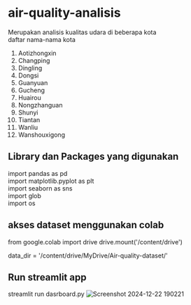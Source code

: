 # air-quality-analisis
Merupakan analisis kualitas udara di beberapa kota\
daftar nama-nama kota 
1. Aotizhongxin
2. Changping
3. Dingling
4. Dongsi
5. Guanyuan
6. Gucheng
7. Huairou
8. Nongzhanguan
9. Shunyi
10. Tiantan
11. Wanliu
12. Wanshouxigong

## Library dan Packages yang digunakan

import pandas as pd\
import matplotlib.pyplot as plt\
import seaborn as sns\
import glob\
import os


## akses dataset menggunakan colab
from google.colab import drive
drive.mount('/content/drive')  

data_dir = '/content/drive/MyDrive/Air-quality-dataset/' 


## Run streamlit app
streamlit run dasrboard.py
![Screenshot 2024-12-22 190221](https://github.com/user-attachments/assets/4882b8b1-f1b0-4152-b779-113ecc3e00e5)


